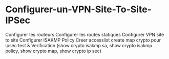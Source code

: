 # Configurer-un-VPN-Site-To-Site-IPSec
Configurer les routeurs
Configurer les routes statiques
Configurer VPN site to site
Configurer ISAKMP Policy
Creer accesslist
create map crypto pour ipsec
test & Verification (show crypto isakmp sa, show crypto isakmp policy, show crypto map, show crypto ip sec)

